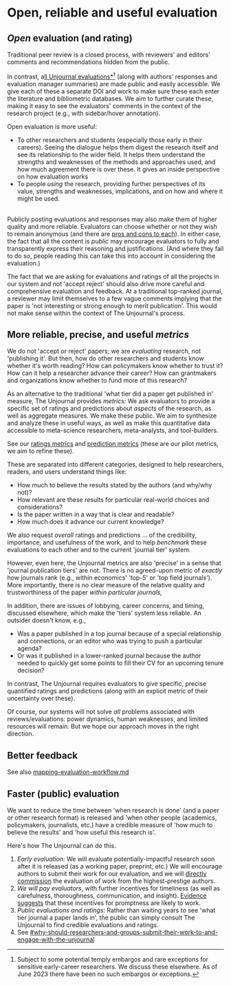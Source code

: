 # Open, reliable and useful evaluation

## _Open_ evaluation (and rating)

Traditional peer review is a closed process, with reviewers' and editors' comments and recommendations hidden from the public.

In contrast, a[ll Unjournal evaluations\*](#user-content-fn-1)[^1] (along with authors' responses and evaluation manager summaries) are made public and easily accessible. We give each of these a separate DOI and work to make sure these each enter the literature and bibliometric databases. We aim to further curate these, making it easy to see the evaluators' comments in the context of the research project (e.g., with sidebar/hover annotation).

Open evaluation is more useful:

* To other researchers and students (especially those early in their careers). Seeing the dialogue helps them digest the research itself and see its relationship to the wider field. It helps them understand the strengths and weaknesses of the methods and approaches used, and how much agreement there is over these. It gives an inside perspective on how evaluation works
* To people _using_ the research, providing further perspectives of its value, strengths and weaknesses, implications, and on how and where it might be used.

\
Publicly posting evaluations and responses may also make them of higher quality and more reliable. Evaluators can choose whether or not they wish to remain anonymous (and there are [pros and cons to each](broken-reference/)). In either case, the fact that all the content is _public_ may encourage evaluators to fully and transparently express their reasoning and justifications. (And where they fail to do so, people reading this can take this into account in considering the evaluation.)

The fact that we are asking for evaluations and ratings of all the projects in our system and not 'accept reject' should also drive more careful and comprehensive evaluation and feedback. At a traditional top-ranked journal, a reviewer may limit themselves to a few vague comments implying that the paper is 'not interesting or strong enough to merit publication'. This would not make sense within the context of The Unjournal's process.

## More reliable, precise, and useful _metrics_

We do not 'accept or reject' papers; we are _evaluating_ research, not 'publishing it'. But then, how do other researchers and students know whether it's worth reading? How can policymakers know whether to trust it? How can it help a researcher advance their career? How can grantmakers and organizations know whether to fund more of this research?

As an alternative to the traditional 'what tier did a paper get published in' measure, The Unjournal provides _metrics:_ We ask evaluators to provide a specific set of ratings and predictions about _aspects_ of the research, as well as aggregate measures. We make these public. We aim to synthesize and analyze these in useful ways, as well as make this quantitative data accessible to meta-science researchers, meta-analysts, and tool-builders.

See our [ratings metrics](../../policies-projects-evaluation-workflow/evaluation/guidelines-for-evaluators/#metrics-overall-assessment-categories) and [prediction metrics](../../policies-projects-evaluation-workflow/evaluation/guidelines-for-evaluators/#journal-prediction-metrics) (these are our pilot metrics, we aim to refine these).

These are separated into different categories, designed to help researchers, readers, and users understand things like:

* How much to believe the results stated by the authors (and why/why not)?
* How relevant are these results for particular real-world choices and considerations?
* Is the paper written in a way that is clear and readable?
* How much does it advance our current knowledge?

We also request _overall_ ratings and predictions ... of the credibility, importance, and usefulness of the work, and to help _benchmark_ these evaluations to each other and to the current 'journal tier' system.

However, even here, the Unjournal metrics are also 'precise' in a sense that 'journal publication tiers' are not. There is no agreed-upon metric of _exactly_ how journals rank (e.g., within economics' 'top-5' or 'top field journals'). More importantly, there is no clear measure of the relative quality and trustworthiness of the paper _within particular journals,_

In addition, there are issues of lobbying, career concerns, and timing, discussed elsewhere, which make the 'tiers' system less reliable. An outsider doesn't know, e.g.,

* Was a paper published in a top journal because of a special relationship and connections, or an editor who was trying to push a particular agenda?
* Or was it published in a lower-ranked journal because the author needed to quickly get some points to fill their CV for an upcoming tenure decision?

In contrast, The Unjournal requires evaluators to give specific, precise quantified ratings and predictions (along with an explicit metric of their uncertainty over these).

Of course, our systems will not solve _all_ problems associated with reviews/evaluations: power dynamics, human weaknesses, and limited resources will remain. But we hope our approach moves in the right direction.

## Better feedback

See also [mapping-evaluation-workflow.md](../../our-policies-evaluation-and-workflow/mapping-evaluation-workflow.md "mention")

## Faster (public) evaluation

We want to reduce the time between 'when research is done' (and a paper or other research format) is released and 'when other people (academics, policymakers, journalists, etc.) have a credible measure of 'how much to believe the results' and 'how useful this research is'.

Here's how The Unjournal can do this.

1. _Early evaluation:_ We will evaluate potentially-impactful research soon after it is released (as a working paper, preprint, etc.) We will encourage authors to submit their work for our evaluation, and we will [directly commission](../../policies-projects-evaluation-workflow/considering-projects/direct-evaluation-track.md) the evaluation of work from the highest-prestige authors.
2. _We will pay evaluators_, with further incentives for timeliness (as well as carefulness, thoroughness, communication, and insight). [Evidence suggests](https://www.aeaweb.org/articles?id=10.1257/jep.28.3.169) that these incentives for promptness are likely to work.
3. _Public evaluations and ratings_: Rather than waiting years to see 'what tier journal a paper lands in', the public can simply consult The Unjournal to find credible evaluations and ratings.
4. See [#why-should-researchers-and-groups-submit-their-work-to-and-engage-with-the-unjournal](../../faq-interaction/for-researchers-authors.md#why-should-researchers-and-groups-submit-their-work-to-and-engage-with-the-unjournal "mention")

[^1]: Subject to some potential temply embargos and rare exceptions for sensitive early-career researchers. We discuss these elsewhere. As of June 2023 there have been no such embargos or exceptions.
